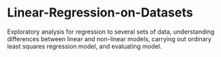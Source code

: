 # Linear-Regression-on-Datasets
Exploratory analysis for regression to several sets of data, understanding differences between linear and non-linear models, carrying out ordinary least squares regression model, and evaluating model.
